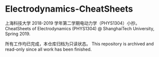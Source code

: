 # Electrodynamics-CheatSheets
上海科技大学 2018-2019 学年第二学期电动力学（PHYS1304）小抄。CheatSheets of Electrodynamics (PHYS1304) @ ShanghaiTech University, Spring 2019.

所有工作均已完成，本仓库归档为只读状态。 This repository is archived and read-only since all work has been finished.
